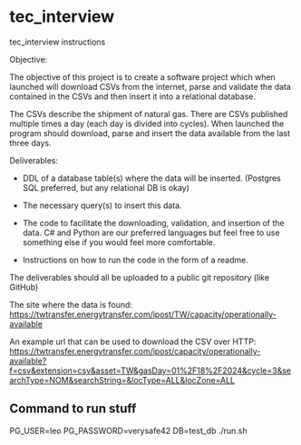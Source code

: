 # tec_interview
tec_interview instructions

Objective:

The objective of this project is to create a software project which when launched will download CSVs from the internet, parse and validate the data contained in the CSVs and then insert it into a relational database.

The CSVs describe the shipment of natural gas. There are CSVs published multiple times a day (each day is divided into cycles). When launched the program should download, parse and insert the data available from the last three days.

Deliverables:

- DDL of a database table(s) where the data will be inserted. (Postgres SQL preferred, but any relational DB is okay)

- The necessary query(s) to insert this data.

- The code to facilitate the downloading, validation, and insertion of the data. C# and Python are our preferred languages but feel free to use something else if you would feel more comfortable.

- Instructions on how to run the code in the form of a readme.

The deliverables should all be uploaded to a public git repository (like GitHub)

The site where the data is found:
https://twtransfer.energytransfer.com/ipost/TW/capacity/operationally-available

An example url that can be used to download the CSV over HTTP:
https://twtransfer.energytransfer.com/ipost/capacity/operationally-available?f=csv&extension=csv&asset=TW&gasDay=01%2F18%2F2024&cycle=3&searchType=NOM&searchString=&locType=ALL&locZone=ALL

## Command to run stuff
PG_USER=leo PG_PASSWORD=verysafe42 DB=test_db ./run.sh


